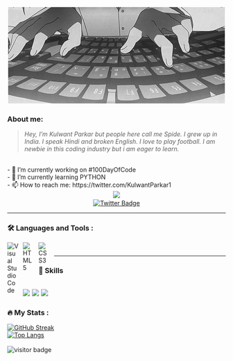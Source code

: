 <div id="header" align="center">
  <img src="https://raw.githubusercontent.com/kulwantparkar/gif/main/7A5ZfPJ.gif" />
</div>

### About me:
> *Hey, I’m Kulwant Parkar but people here call me Spide. I grew up in India. I speak Hindi and broken English. I love to play football.
>   I am newbie in this coding industry but i am eager to learn.*
<br>
- 🔭 I’m currently working on #100DayOfCode <br>
- 🌱 I’m currently learning PYTHON <br>
- 📫 How to reach me: https://twitter.com/KulwantParkar1 

<div id="header" align="center">
  <img src="https://media.giphy.com/media/M9gbBd9nbDrOTu1Mqx/giphy.gif" width="100"/>
</div>

<div id="badges" align = "center">
  </a>
  <a href="https://twitter.com/KulwantParkar1">
    <img src="https://img.shields.io/badge/Twitter-blue?style=for-the-badge&logo=twitter&logoColor=white" alt="Twitter Badge"/>
  </a>
</div>

---

### :hammer_and_wrench: Languages and Tools :
<img align="left" alt="Visual Studio Code" width="26px" src="https://cdn.jsdelivr.net/gh/devicons/devicon/icons/vscode/vscode-original.svg" style="padding-right:10px;" />
<img align="left" alt="HTML5" width="26px" src="https://cdn.jsdelivr.net/gh/devicons/devicon/icons/html5/html5-original.svg" style="padding-right:10px;" />
<img align="left" alt="CSS3" width="26px" src="https://cdn.jsdelivr.net/gh/devicons/devicon/icons/css3/css3-original.svg" style="padding-right:10px;" /><br>

---

### 💼 Skills

![](https://img.shields.io/badge/Code-Python-informational?style=flat&logo=Python&logoColor=white&color=4AB197)
![](https://img.shields.io/badge/Code-HTML-informational?style=flat&logo=html5&logoColor=white&color=4AB197)
![](https://img.shields.io/badge/Code-CSS-informational?style=flat&logo=css3&logoColor=white&color=4AB197)
---

### :fire: My Stats :
[![GitHub Streak](http://github-readme-streak-stats.herokuapp.com?user=kulwantparkar&theme=dark&background=000000)](https://git.io/streak-stats)<br>
[![Top Langs](https://github-readme-stats.vercel.app/api/top-langs/?username=kulwantparkar&layout=compact&theme=vision-friendly-dark)](https://github.com/anuraghazra/github-readme-stats)
<br>
<br>
![visitor badge](https://visitor-badge.glitch.me/badge?page_id=kulwantparkar.visitor-badge)
